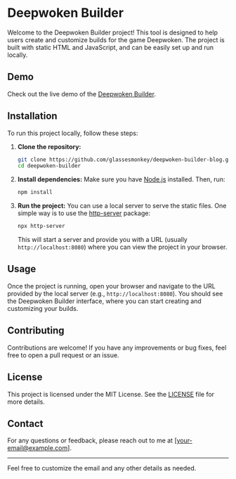 # Deepwoken Builder

Welcome to the Deepwoken Builder project! This tool is designed to help users create and customize builds for the game Deepwoken. The project is built with static HTML and JavaScript, and can be easily set up and run locally.

## Demo

Check out the live demo of the [Deepwoken Builder](https://deepwokenbuilder.com).

## Installation

To run this project locally, follow these steps:

1. **Clone the repository:**
   ```bash
   git clone https://github.com/glassesmonkey/deepwoken-builder-blog.git
   cd deepwoken-builder
   ```

2. **Install dependencies:**
   Make sure you have [Node.js](https://nodejs.org/) installed. Then, run:
   ```bash
   npm install
   ```

3. **Run the project:**
   You can use a local server to serve the static files. One simple way is to use the [http-server](https://www.npmjs.com/package/http-server) package:
   ```bash
   npx http-server
   ```

   This will start a server and provide you with a URL (usually `http://localhost:8080`) where you can view the project in your browser.

## Usage

Once the project is running, open your browser and navigate to the URL provided by the local server (e.g., `http://localhost:8080`). You should see the Deepwoken Builder interface, where you can start creating and customizing your builds.

## Contributing

Contributions are welcome! If you have any improvements or bug fixes, feel free to open a pull request or an issue.

## License

This project is licensed under the MIT License. See the [LICENSE](LICENSE) file for more details.

## Contact

For any questions or feedback, please reach out to me at [your-email@example.com].

---

Feel free to customize the email and any other details as needed.
